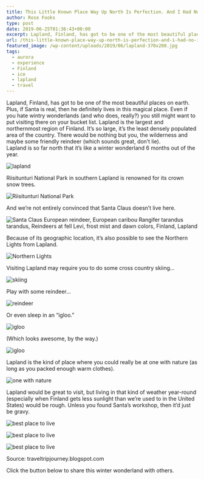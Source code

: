 ```yaml
---
title: This Little Known Place Way Up North Is Perfection. And I Had No Idea It Even Existed Til Now.
author: Rose Fooks
type: post
date: 2019-06-25T01:36:43+00:00
excerpt: Lapland, Finland, has got to be one of the most beautiful places on earth. Plus, if Santa is real, then he definitely lives in this magical place. Even if you hate wintry wonderlands
url: /this-little-known-place-way-up-north-is-perfection-and-i-had-no-idea-it-even-existed-til-now/
featured_image: /wp-content/uploads/2019/06/lapland-370x208.jpg
tags:
  - aurora
  - experience
  - Finland
  - ice
  - lapland
  - travel
---
```

Lapland, Finland, has got to be one of the most beautiful places on earth. Plus, if Santa is real, then he definitely lives in this magical place. Even if you hate wintry wonderlands (and who does, really?) you still might want to put visiting there on your bucket list. Lapland is the largest and northernmost region of Finland. It’s so large, it’s the least densely populated area of the country. There would be nothing but you, the wilderness and maybe some friendly reindeer (which sounds great, don’t lie).  
Lapland is so far north that it’s like a winter wonderland 6 months out of the year.

![lapland](/wp-content/uploads/2019/06/lapland-300x182.jpeg)


  Riisitunturi National Park in southern Lapland is renowned for its crown snow trees.


![Riisitunturi National Park](/wp-content/uploads/2019/06/125-300x188.jpg)


  And we’re not entirely convinced that Santa Claus doesn’t live here.


![Santa Claus](/wp-content/uploads/2019/06/313-300x225.jpg) European reindeer, European caribou Rangifer tarandus tarandus, Reindeers at fell Levi, frost mist and dawn colors, Finland, Lapland


  Because of its geographic location, it’s also possible to see the Northern Lights from Lapland.


![Northern Lights](/wp-content/uploads/2019/06/511-300x225.jpg)


  Visiting Lapland may require you to do some cross country skiing…


![skiing](/wp-content/uploads/2019/06/612-300x225.jpg)


  Play with some reindeer…


![reindeer](/wp-content/uploads/2019/06/hotel2-300x213.jpg) 


  
  
   Or even sleep in an “igloo.”


![igloo](/wp-content/uploads/2019/06/hotel-300x200.jpg)

(Which looks awesome, by the way.)

![igloo](/wp-content/uploads/2019/06/711-300x188.jpg)


  Lapland is the kind of place where you could really be at one with nature (as long as you packed enough warm clothes).


![one with nature](/wp-content/uploads/2019/06/126-300x197.jpg)


  Lapland would be great to visit, but living in that kind of weather year-round (especially when Finland gets less sunlight than we’re used to in the United States) would be rough. Unless you found Santa’s workshop, then it’d just be gravy.


![best place to live](/wp-content/uploads/2019/06/143-300x225.jpg)

![best place to live](/wp-content/uploads/2019/06/173-300x204.jpg)

![best place to live](/wp-content/uploads/2019/06/20-300x113.jpg)

Source: traveltripjourney.blogspot.com

Click the button below to share this winter wonderland with others.
